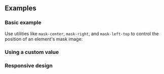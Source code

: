 <ApiTable
  rows=
/>

## Examples

### Basic example

Use utilities like `mask-center`, `mask-right`, and `mask-left-top` to control the position of an element's mask image:

### Using a custom value

### Responsive design